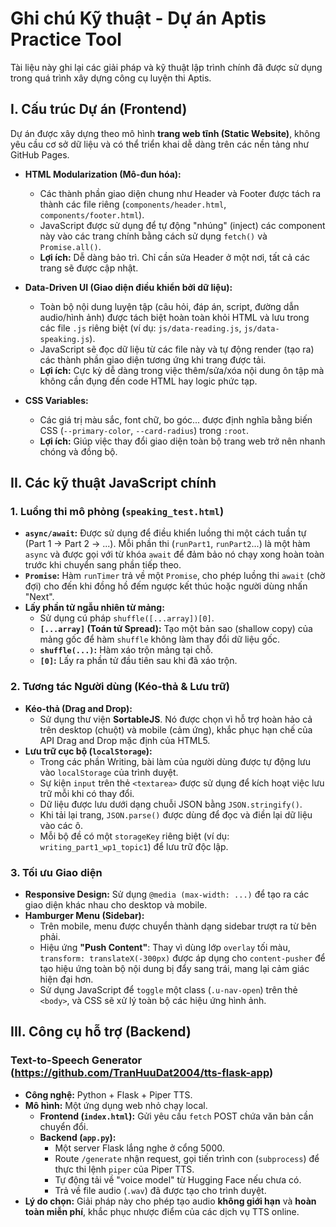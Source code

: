 # Ghi chú Kỹ thuật - Dự án Aptis Practice Tool

Tài liệu này ghi lại các giải pháp và kỹ thuật lập trình chính đã được sử dụng trong quá trình xây dựng công cụ luyện thi Aptis.

## I. Cấu trúc Dự án (Frontend)

Dự án được xây dựng theo mô hình **trang web tĩnh (Static Website)**, không yêu cầu cơ sở dữ liệu và có thể triển khai dễ dàng trên các nền tảng như GitHub Pages.

-   **HTML Modularization (Mô-đun hóa):**
    -   Các thành phần giao diện chung như Header và Footer được tách ra thành các file riêng (`components/header.html`, `components/footer.html`).
    -   JavaScript được sử dụng để tự động "nhúng" (inject) các component này vào các trang chính bằng cách sử dụng `fetch()` và `Promise.all()`.
    -   **Lợi ích:** Dễ dàng bảo trì. Chỉ cần sửa Header ở một nơi, tất cả các trang sẽ được cập nhật.

-   **Data-Driven UI (Giao diện điều khiển bởi dữ liệu):**
    -   Toàn bộ nội dung luyện tập (câu hỏi, đáp án, script, đường dẫn audio/hình ảnh) được tách biệt hoàn toàn khỏi HTML và lưu trong các file `.js` riêng biệt (ví dụ: `js/data-reading.js`, `js/data-speaking.js`).
    -   JavaScript sẽ đọc dữ liệu từ các file này và tự động render (tạo ra) các thành phần giao diện tương ứng khi trang được tải.
    -   **Lợi ích:** Cực kỳ dễ dàng trong việc thêm/sửa/xóa nội dung ôn tập mà không cần đụng đến code HTML hay logic phức tạp.

-   **CSS Variables:**
    -   Các giá trị màu sắc, font chữ, bo góc... được định nghĩa bằng biến CSS (`--primary-color`, `--card-radius`) trong `:root`.
    -   **Lợi ích:** Giúp việc thay đổi giao diện toàn bộ trang web trở nên nhanh chóng và đồng bộ.

## II. Các kỹ thuật JavaScript chính

### 1. Luồng thi mô phỏng (`speaking_test.html`)
-   **`async/await`:** Được sử dụng để điều khiển luồng thi một cách tuần tự (Part 1 -> Part 2 -> ...). Mỗi phần thi (`runPart1`, `runPart2`...) là một hàm `async` và được gọi với từ khóa `await` để đảm bảo nó chạy xong hoàn toàn trước khi chuyển sang phần tiếp theo.
-   **`Promise`:** Hàm `runTimer` trả về một `Promise`, cho phép luồng thi `await` (chờ đợi) cho đến khi đồng hồ đếm ngược kết thúc hoặc người dùng nhấn "Next".
-   **Lấy phần tử ngẫu nhiên từ mảng:**
    -   Sử dụng cú pháp `shuffle([...array])[0]`.
    -   **`[...array]` (Toán tử Spread):** Tạo một bản sao (shallow copy) của mảng gốc để hàm `shuffle` không làm thay đổi dữ liệu gốc.
    -   **`shuffle(...)`:** Hàm xáo trộn mảng tại chỗ.
    -   **`[0]`:** Lấy ra phần tử đầu tiên sau khi đã xáo trộn.

### 2. Tương tác Người dùng (Kéo-thả & Lưu trữ)
-   **Kéo-thả (Drag and Drop):**
    -   Sử dụng thư viện **SortableJS**. Nó được chọn vì hỗ trợ hoàn hảo cả trên desktop (chuột) và mobile (cảm ứng), khắc phục hạn chế của API Drag and Drop mặc định của HTML5.
-   **Lưu trữ cục bộ (`localStorage`):**
    -   Trong các phần Writing, bài làm của người dùng được tự động lưu vào `localStorage` của trình duyệt.
    -   Sự kiện `input` trên thẻ `<textarea>` được sử dụng để kích hoạt việc lưu trữ mỗi khi có thay đổi.
    -   Dữ liệu được lưu dưới dạng chuỗi JSON bằng `JSON.stringify()`.
    -   Khi tải lại trang, `JSON.parse()` được dùng để đọc và điền lại dữ liệu vào các ô.
    -   Mỗi bộ đề có một `storageKey` riêng biệt (ví dụ: `writing_part1_wp1_topic1`) để lưu trữ độc lập.

### 3. Tối ưu Giao diện
-   **Responsive Design:** Sử dụng `@media (max-width: ...)` để tạo ra các giao diện khác nhau cho desktop và mobile.
-   **Hamburger Menu (Sidebar):**
    -   Trên mobile, menu được chuyển thành dạng sidebar trượt ra từ bên phải.
    -   Hiệu ứng **"Push Content"**: Thay vì dùng lớp `overlay` tối màu, `transform: translateX(-300px)` được áp dụng cho `content-pusher` để tạo hiệu ứng toàn bộ nội dung bị đẩy sang trái, mang lại cảm giác hiện đại hơn.
    -   Sử dụng JavaScript để `toggle` một class (`.u-nav-open`) trên thẻ `<body>`, và CSS sẽ xử lý toàn bộ các hiệu ứng hình ảnh.

## III. Công cụ hỗ trợ (Backend)

### Text-to-Speech Generator (https://github.com/TranHuuDat2004/tts-flask-app)
-   **Công nghệ:** Python + Flask + Piper TTS.
-   **Mô hình:** Một ứng dụng web nhỏ chạy local.
    -   **Frontend (`index.html`):** Gửi yêu cầu `fetch` POST chứa văn bản cần chuyển đổi.
    -   **Backend (`app.py`):**
        -   Một server Flask lắng nghe ở cổng 5000.
        -   Route `/generate` nhận request, gọi tiến trình con (`subprocess`) để thực thi lệnh `piper` của Piper TTS.
        -   Tự động tải về "voice model" từ Hugging Face nếu chưa có.
        -   Trả về file audio (`.wav`) đã được tạo cho trình duyệt.
-   **Lý do chọn:** Giải pháp này cho phép tạo audio **không giới hạn** và **hoàn toàn miễn phí**, khắc phục nhược điểm của các dịch vụ TTS online.